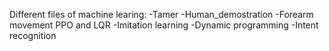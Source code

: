Different files of machine learing:
-Tamer
-Human_demostration
-Forearm movement PPO and LQR
-Imitation learning
-Dynamic programming
-Intent recognition
